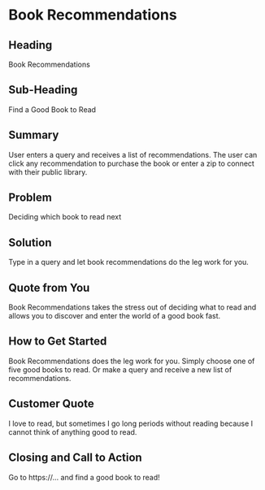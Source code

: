 # Book Recommendations

## Heading ##
  Book Recommendations

## Sub-Heading ##
  Find a Good Book to Read

## Summary ##
  User enters a query and receives a list of recommendations. The user can click any recommendation to purchase the book or enter a zip to connect with their public library.

## Problem ##
  Deciding which book to read next

## Solution ##
  Type in a query and let book recommendations do the leg work for you.  

## Quote from You ##
  Book Recommendations takes the stress out of deciding what to read and allows you to discover and enter the world of a good book fast.

## How to Get Started ##
  Book Recommendations does the leg work for you. Simply choose one of five good books to read. Or make a query and receive a new list of recommendations.

## Customer Quote ##
  I love to read, but sometimes I go long periods without reading because I cannot think of anything good to read.

## Closing and Call to Action ##
  Go to https://... and find a good book to read!